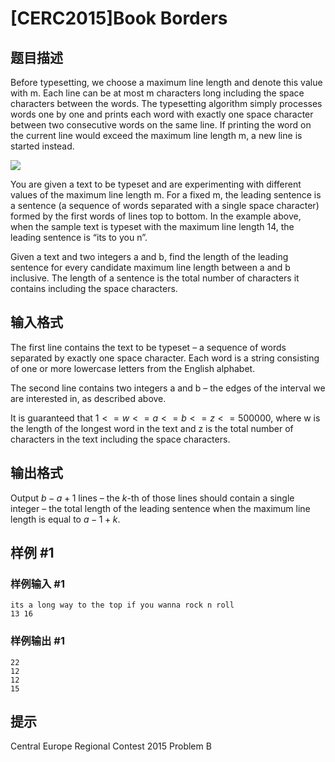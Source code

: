 # [CERC2015]Book Borders

## 题目描述

Before typesetting, we choose a maximum line length and denote this value with m. Each line can be at most m characters long including the space characters between the words. The typesetting algorithm simply processes words one by one and prints each word with exactly one space character between two consecutive words on the same line. If printing the word on the current line would exceed the maximum line length m, a new line is started instead.

![](https://cdn.luogu.com.cn/upload/pic/16228.png)

You are given a text to be typeset and are experimenting with different values of the maximum line length m. For a fixed m, the leading sentence is a sentence (a sequence of words separated with a single space character) formed by the first words of lines top to bottom. In the example above, when the sample text is typeset with the maximum line length 14, the leading sentence is “its to you n”.

Given a text and two integers a and b, find the length of the leading sentence for every candidate maximum line length between a and b inclusive. The length of a sentence is the total number of characters it contains including the space characters.

## 输入格式

The first line contains the text to be typeset – a sequence of words separated by exactly one space character. Each word is a string consisting of one or more lowercase letters from the English alphabet.

The second line contains two integers a and b – the edges of the interval we are interested in, as described above.

It is guaranteed that $1<=w<=a<=b<=z<=500 000$, where w is the length of the longest word in the text and z is the total number of characters in the text including the space characters.

## 输出格式

Output $b - a + 1$ lines – the $k$-th of those lines should contain a single integer – the total length of the leading sentence when the maximum line length is equal to $a - 1 + k$.

## 样例 #1

### 样例输入 #1
```
its a long way to the top if you wanna rock n roll
13 16
```

### 样例输出 #1

```
22
12
12
15
```

## 提示

Central Europe Regional Contest 2015
Problem B

